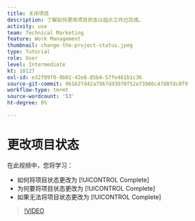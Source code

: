 ```yaml
---
title: 关闭项目
description: 了解如何更改项目状态以指示工作已完成。
activity: use
team: Technical Marketing
feature: Work Management
thumbnail: change-the-project-status.jpeg
type: Tutorial
role: User
level: Intermediate
kt: 10127
exl-id: e32f89f0-9b02-42e8-85b4-57fe461b1c36
source-git-commit: 961627d42a7967dd3070f52e73986c47d8fdc8f9
workflow-type: tm+mt
source-wordcount: '53'
ht-degree: 0%

---
```


# 更改项目状态

在此视频中，您将学习：

* 如何将项目状态更改为 [!UICONTROL Complete]
* 为何要将项目状态更改为 [!UICONTROL Complete]
* 如果无法将项目状态更改为 [!UICONTROL Complete]

>[!VIDEO](https://video.tv.adobe.com/v/3419336/?quality=12&learn=on)
